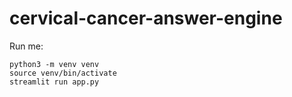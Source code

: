 # cervical-cancer-answer-engine

Run me:

```
python3 -m venv venv
source venv/bin/activate
streamlit run app.py
```